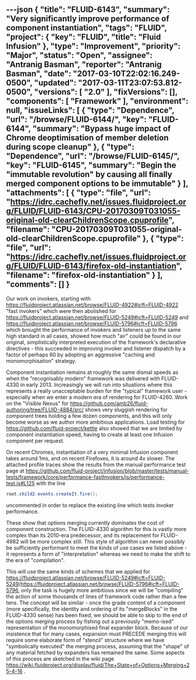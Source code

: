 ---json
{
  "title": "FLUID-6143",
  "summary": "Very significantly improve performance of component instantiation",
  "tags": "FLUID",
  "project": {
    "key": "FLUID",
    "title": "Fluid Infusion"
  },
  "type": "Improvement",
  "priority": "Major",
  "status": "Open",
  "assignee": "Antranig Basman",
  "reporter": "Antranig Basman",
  "date": "2017-03-10T22:02:16.249-0500",
  "updated": "2017-03-11T23:07:53.812-0500",
  "versions": [
    "2.0"
  ],
  "fixVersions": [],
  "components": [
    "Framework"
  ],
  "environment": null,
  "issueLinks": [
    {
      "type": "Dependence",
      "url": "/browse/FLUID-6144/",
      "key": "FLUID-6144",
      "summary": "Bypass huge impact of Chrome deoptimisation of member deletion during scope cleanup"
    },
    {
      "type": "Dependence",
      "url": "/browse/FLUID-6145/",
      "key": "FLUID-6145",
      "summary": "Begin the \"immutable revolution\" by causing all finally merged component options to be immutable"
    }
  ],
  "attachments": [
    {
      "type": "file",
      "url": "https://idrc.cachefly.net/issues.fluidproject.org/FLUID/FLUID-6143/CPU-20170309T031055-original-old-clearChildrenScope.cpuprofile",
      "filename": "CPU-20170309T031055-original-old-clearChildrenScope.cpuprofile"
    },
    {
      "type": "file",
      "url": "https://idrc.cachefly.net/issues.fluidproject.org/FLUID/FLUID-6143/firefox-old-instantiation",
      "filename": "firefox-old-instantiation"
    }
  ],
  "comments": []
}
---
Our work on invokers, starting with <https://fluidproject.atlassian.net/browse/FLUID-4922#icft=FLUID-4922> "fast invokers" which were then abolished for <https://fluidproject.atlassian.net/browse/FLUID-5249#icft=FLUID-5249> and <https://fluidproject.atlassian.net/browse/FLUID-5796#icft=FLUID-5796> which brought the performance of invokers and listeners up to the same high standard in all cases, showed how much "air" could be found in our original, simplistically interpreted execution of the framework's declarative directives - this succeeded in improving invoker and listener dispatch by a factor of perhaps 60 by adopting an aggressive "caching and monomorphisation" strategy.

Component instantiation remains at roughly the same dismal speeds as when the "recognisably modern" framework was delivered with FLUID-4330 in early 2013. Increasingly we will run into situations where this represents a really unacceptable burden for the "typical" framework user - especially when we enter a modern era of rendering for FLUID-4260. Work on the "Visible Nexus" for <https://github.com/amb26/fluid-authoring/tree/FLUID-4884/src/> shows very sluggish rendering for component trees holding a few dozen components, and this will only become worse as we author more ambitious applications. Load testing for <https://github.com/fluid-project/kettle> also showed that we are limited by component instantiation speed, having to create at least one Infusion component per request.

On recent Chromes, instantiation of a very minimal Infusion component takes around 1ms, and on recent Firefoxes, it is around 4x slower. The attached profile traces show the results from the manual performance test page at <https://github.com/fluid-project/infusion/blob/master/tests/manual-tests/framework/core/performance-fastInvokers/js/performance-test.js#L125> with the line&#x20;

```java
root.child2.events.createIt.fire();
```

uncommented in order to replace the existing line which tests invoker performance.

These show that options merging currently dominates the cost of component construction. The FLUID-4330 algorithm for this is vastly more complex than its 2010-era predecessor, and its replacement for FLUID-4982 will be more complex still. This style of algorithm can never possibly be sufficiently performant to meet the kinds of use cases we listed above - it represents a form of "interpretation" whereas we need to make the shift to the era of "compilation".

This will use the same kinds of schemes that we applied for <https://fluidproject.atlassian.net/browse/FLUID-5249#icft=FLUID-5249>/<https://fluidproject.atlassian.net/browse/FLUID-5796#icft=FLUID-5796>, only the task is hugely more ambitious since we will be "compiling" the action of some thousands of lines of framework code rather than a few tens. The concept will be similar - once the grade content of a component (more specifically, the identity and ordering of its "mergeBlocks" in the FLUID-4330 sense) has been fixed, we should be able to skip to the end of the options merging process by fishing out a previously "memo-ised" representation of the monomorphised final expander block. Because of our insistence that for many cases, expansion must PRECEDE merging this will require some elaborate form of "stencil" structure where we have "symbolically executed" the merging process, assuming that the "shape" of any material fetched by expanders has remained the same. Some aspects of this process are sketched in the wiki page <https://wiki.fluidproject.org/display/fluid/The+State+of+Options+Merging+25-4-16> .

        